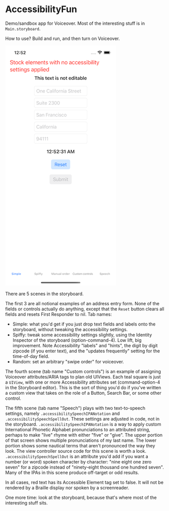 # AccessibilityFun

Demo/sandbox app for Voiceover. Most of the interesting stuff is in `Main.storyboard`.

How to use? Build and run, and then turn on Voiceover.

![Simulator Screen Shot - iPhone 13 Pro - 2022-08-26 at 00 52 31](./doc/images/186851880-bd9b07d4-5fff-4c02-bd5c-6f011d218f5d.png)

There are 5 scenes in the storyboard.

The first 3 are all notional examples of an address entry form. None of the fields or controls actually do anything, except that the `Reset`
button clears all fields and resets First Responder to nil.
Tab names: 
* Simple: what you'd get if you just drop text fields and labels onto the storyboard, without tweaking the accessibility settings.
* Spiffy: tweak some accessibility settings slightly, using the Identity Inspector of the storyboard (option-command-4). Low lift, big improvement. Note Accessibility "labels" and "hints", the digit by digit zipcode (if you enter text), and the "updates frequently" setting for the time-of-day field.
* Random: set an arbitrary "swipe order" for voiceover.

The fourth scene (tab name "Custom controls") is an example of assigning Voiceover attributes/ARIA tags to plan old UIViews. Each teal square is just a `UIView`, with one or
more Accessibility attributes set (command-option-4 in the Storyboard editor). This is the sort of thing you'd do if you've written a custom view
that takes on the role of a Button, Search Bar, or some other control.

The fifth scene (tab name "Speech") plays with two text-to-speech settings, namely `.accessibilitySpeechIPANotation` and `.accessibilitySpeechSpellOut`. These settings are adjusted in code, not in the storyboard.
`.accessibilitySpeechIPANotation` is a way to apply custom International Phonetic Alphabet pronunciations to an attributed string, perhaps
to make "live" rhyme with either "five" or "give". The upper portion of that screen shows multiple pronunciations of my last name. The lower portion
shows some nautical terms that aren't pronounced the way they look. The view controller source code for this scene is worth a look. 
`.accessibilitySpeechSpellOut` is an attribute you'd add if you want a number (or word) 
spoken character by character: "nine eight one zero seven"
for a zipcode instead of "ninety-eight thousand one hundred seven". Many of the IPAs in this scene produce off-target or odd results.

In all cases, red text has its Accessible Element tag set to false. It will not be rendered by a Braille display nor spoken by a screenreader.

One more time: look at the storyboard, because that's where most of the interesting stuff sits.
